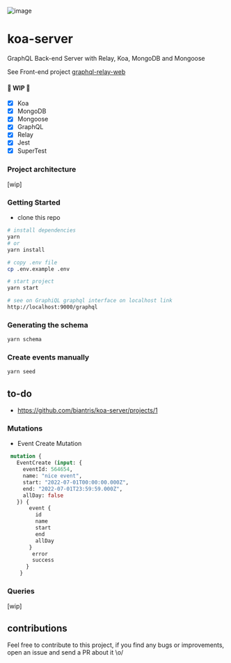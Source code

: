 ![image](https://user-images.githubusercontent.com/65451957/170831440-11ffbec9-5380-4513-9084-a6c09aa9dcdb.png)

# koa-server
GraphQL Back-end Server with Relay, Koa, MongoDB and Mongoose

See Front-end project [graphql-relay-web](https://github.com/biantris/graphql-relay-web)

#### 🚧 WIP 🚧
- [x] Koa
- [x] MongoDB
- [x] Mongoose
- [x] GraphQL
- [x] Relay
- [x] Jest
- [x] SuperTest

### Project architecture
[wip]

### Getting Started
- clone this repo
```sh
# install dependencies
yarn
# or
yarn install

# copy .env file
cp .env.example .env

# start project
yarn start

# see on GraphiQL graphql interface on localhost link
http://localhost:9000/graphql
```

### Generating the schema
```sh
yarn schema
```

### Create events manually
```sh
yarn seed
```

## to-do

- https://github.com/biantris/koa-server/projects/1

### Mutations
- Event Create Mutation
```graphql
 mutation {
   EventCreate (input: { 
     eventId: 564654, 
     name: "nice event", 
     start: "2022-07-01T00:00:00.000Z",
     end: "2022-07-01T23:59:59.000Z",
     allDay: false
   }) {
       event {
         id
         name
         start
         end
         allDay
       }
        error
        success
      }
    }
```
### Queries
[wip]

## contributions
Feel free to contribute to this project, if you find any bugs or improvements, open an issue and send a PR about it \o/

